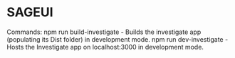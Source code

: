 # SAGEUI

Commands:
npm run build-investigate - Builds the investigate app (populating its Dist folder) in development mode.
npm run dev-investigate - Hosts the Investigate app on localhost:3000 in development mode.